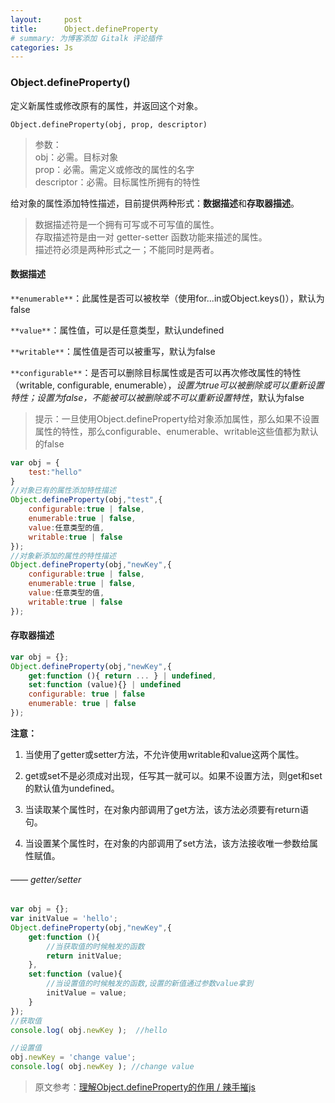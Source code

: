 ```yaml
---
layout:     post
title:      Object.defineProperty
# summary: 为博客添加 Gitalk 评论插件
categories: Js
---
```


### Object.defineProperty()

定义新属性或修改原有的属性，并返回这个对象。

`Object.defineProperty(obj, prop, descriptor)`

> 参数：    
  obj：必需。目标对象     
  prop：必需。需定义或修改的属性的名字    
  descriptor：必需。目标属性所拥有的特性     

  给对象的属性添加特性描述，目前提供两种形式：**数据描述**和**存取器描述**。    

  > 数据描述符是一个拥有可写或不可写值的属性。        
  > 存取描述符是由一对 getter-setter 函数功能来描述的属性。     
  > 描述符必须是两种形式之一；不能同时是两者。          

#### 数据描述

  `**enumerable**`：此属性是否可以被枚举（使用for...in或Object.keys()），默认为false      

  `**value**`：属性值，可以是任意类型，默认undefined       

  `**writable**`：属性值是否可以被重写，默认为false        

  `**configurable**`：是否可以删除目标属性或是否可以再次修改属性的特性（writable, configurable, enumerable），*设置为true可以被删除或可以重新设置特性；设置为false，不能被可以被删除或不可以重新设置特性*，默认为false

  > 提示：一旦使用Object.defineProperty给对象添加属性，那么如果不设置属性的特性，那么configurable、enumerable、writable这些值都为默认的false

  ```javascript 
  var obj = {
      test:"hello"
  }
  //对象已有的属性添加特性描述
  Object.defineProperty(obj,"test",{
      configurable:true | false,
      enumerable:true | false,
      value:任意类型的值,
      writable:true | false
  });
  //对象新添加的属性的特性描述
  Object.defineProperty(obj,"newKey",{
      configurable:true | false,
      enumerable:true | false,
      value:任意类型的值,
      writable:true | false
  });
  ```

#### 存取器描述

  ```javascript
  var obj = {};
  Object.defineProperty(obj,"newKey",{
      get:function (){ return ... } | undefined,
      set:function (value){} | undefined
      configurable: true | false
      enumerable: true | false
  });
  ```

**注意：**    

1. 当使用了getter或setter方法，不允许使用writable和value这两个属性。   

2. get或set不是必须成对出现，任写其一就可以。如果不设置方法，则get和set的默认值为undefined。

3. 当读取某个属性时，在对象内部调用了get方法，该方法必须要有return语句。   

4. 当设置某个属性时，在对象的内部调用了set方法，该方法接收唯一参数给属性赋值。    


###### —— getter/setter

  ```javascript
  var obj = {};
  var initValue = 'hello';
  Object.defineProperty(obj,"newKey",{
      get:function (){
          //当获取值的时候触发的函数
          return initValue;    
      },
      set:function (value){
          //当设置值的时候触发的函数,设置的新值通过参数value拿到
          initValue = value;
      }
  });
  //获取值
  console.log( obj.newKey );  //hello

  //设置值
  obj.newKey = 'change value';
  console.log( obj.newKey ); //change value
  ```     

  > 原文参考：[理解Object.defineProperty的作用 / 辣手摧js](https://segmentfault.com/a/1190000007434923) 





